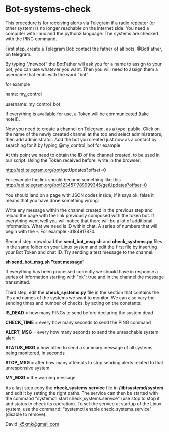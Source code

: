 # Bot-systems-check
This procedure is for receiving alerts via Telegram if a radio repeater (or other system) is no longer reachable on the internet side.
You need a computer with linux and the python3 language. The systems are checked with the PING command.

First step, create a Telegram Bot:
contact the father of all bots, @BotFather, on telegram.

By typing "/newbot" the BotFather will ask you for a name to assign to your bot, you can use whatever you want. Then you will need to assign them a username that ends with the word "bot":

for example

name: my_control

username: my_control_bot

If everything is available for use, a Token will be communicated (take note!!).

Now you need to create a channel on Telegram, as a type: public. Click on the name of the newly created channel at the top and select administrators, then add administrator.  Add the bot you created just now as a contact by searching for it by typing @my_control_bot for example.

At this point we need to obtain the ID of the channel created, to be used in our script.
Using the Token received before, write in the browser:

http://api.telegram.org/bot<BOT TOKEN>/getUpdates?offset=0

For example the link should become something like this http://api.telegram.org/bot123457:789099345/getUpdates?offset=0

You should land on a page with JSON codes inside, if it says ok: false it means that you have done something wrong.

Write any message within the channel created in the previous step and reload the page with the link previously composed with the token bot.
If everything went well you will notice that there will be a lot of additional information.
What we need is ID within chat. A series of numbers that will begin with the -. For example -3184917874.
  
  Second step: download the <b>send_bot_msg.sh</b> and <b>check_systems.py</b> files in the same folder on your Linux system and edit the first file by inserting your Bot Token and chat ID. Try sending a test message to the channel:
  
  <b>sh send_bot_msg.sh "test message"</b>
  
If everything has been processed correctly we should have in response a series of information starting with "ok": true and in the channel the message transmitted.
  
  Third step, edit the <b>check_systems.py</b> file in the section that contains the IPs and names of the systems we want to monitor. We can also vary the sending times and number of checks, by acting on the constants:

<b>IS_DEAD</b> = how many PINGs to send before declaring the system dead
  
<b>CHECK_TIME</b> = every how many seconds to send the PING command
  
<b>ALERT_MSG</b> = every how many seconds to send the unreachable system alert
  
<b>STATUS_MSG</b> = how often to send a summary message of all systems being monitored, in seconds
  
<b>STOP_MSG</b> = after how many attempts to stop sending alerts related to that unresponsive system
  
<b>MY_MSG</b> = the warning message
 
  As a last step copy the <b>check_systems.service</b> file in <b>/lib/systemd/system</b> and edit it by setting the right paths. The service can then be started with the command "systemctl start check_systems.service" (use stop to stop it and status to check its operation). To set the service at startup of the Linux system, use the command: "systemctl enable check_systems.service" (disable to remove).
  
David ik5xmk@gmail.com
